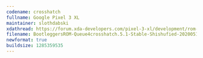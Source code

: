```yaml
---
codename: crosshatch
fullname: Google Pixel 3 XL
maintainer: slothdabski
xdathread: https://forum.xda-developers.com/pixel-3-xl/development/rom-bootleggersrom-3-5-unshishufied-t3881579
filename: BootleggersROM-Queue4crosshatch.5.1-Stable-Shishufied-20200510-111156.zip
newformat: true
buildsize: 1285359535
---
```

